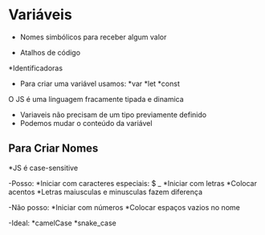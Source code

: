 # Variáveis

* Nomes simbólicos para receber algum valor

* Atalhos de código 

*Identificadoras

* Para criar uma variável usamos:
    *var
    *let
    *const

O JS é uma linguagem fracamente tipada e dinamica
- Variaveis não precisam de um tipo previamente definido
- Podemos mudar o conteúdo da variável 

## Para Criar Nomes

*JS é case-sensitive

-Posso:
    *Iniciar com caracteres especiais: $ _
    *Iniciar com letras
    *Colocar acentos
    *Letras maiusculas e minusculas fazem diferença

-Não posso:
    *Iniciar com números
    *Colocar espaços vazios no nome

-Ideal:
    *camelCase
    *snake_case